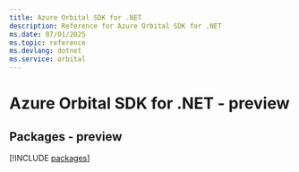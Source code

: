 ```yaml
---
title: Azure Orbital SDK for .NET
description: Reference for Azure Orbital SDK for .NET
ms.date: 07/01/2025
ms.topic: reference
ms.devlang: dotnet
ms.service: orbital
---
```

# Azure Orbital SDK for .NET - preview
## Packages - preview
[!INCLUDE [packages](orbital-index.md)]